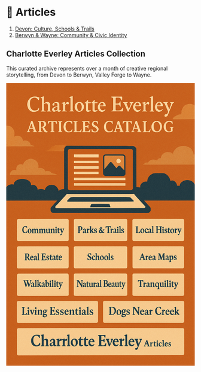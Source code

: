 # 📌 Articles

1. [Devon: Culture, Schools & Trails](devon.md)  
2. [Berwyn & Wayne: Community & Civic Identity](berwyn.md)  

## Charlotte Everley Articles Collection

This curated archive represents over a month of creative regional storytelling, from Devon to Berwyn, Valley Forge to Wayne.

![Charlotte Everley Articles Collection](../assets/charlotte-everley-articles.png)



